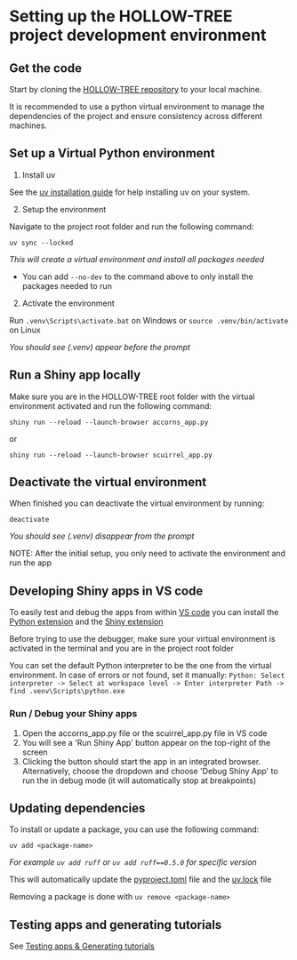 # Setting up the HOLLOW-TREE project development environment

## Get the code

Start by cloning the
[HOLLOW-TREE repository](https://github.com/pieterjanvc/HOLLOW-TREE) to your local
machine.

It is recommended to use a python virtual environment to manage the dependencies of the
project and ensure consistency across different machines.

## Set up a Virtual Python environment

1. Install uv

See the
[uv installation guide](https://github.com/astral-sh/uv?tab=readme-ov-file#installation)
for help installing uv on your system.

2. Setup the environment

Navigate to the project root folder and run the following command:

```
uv sync --locked
```

_This will create a virtual environment and install all packages needed_

- You can add `--no-dev` to the command above to only install the packages needed to run

2. Activate the environment

Run `.venv\Scripts\activate.bat` on Windows or `source .venv/bin/activate` on Linux

_You should see (.venv) appear before the prompt_

## Run a Shiny app locally

Make sure you are in the HOLLOW-TREE root folder with the virtual environment activated
and run the following command:

```
shiny run --reload --launch-browser accorns_app.py
```

or

```
shiny run --reload --launch-browser scuirrel_app.py
```

## Deactivate the virtual environment

When finished you can deactivate the virtual environment by running:

```
deactivate
```

_You should see (.venv) disappear from the prompt_

NOTE: After the initial setup, you only need to activate the environment and run the app

## Developing Shiny apps in VS code

To easily test and debug the apps from within [VS code](https://code.visualstudio.com/)
you can install the
[Python extension](https://marketplace.visualstudio.com/items?itemName=ms-python.python)
and the
[Shiny extension](https://marketplace.visualstudio.com/items?itemName=Posit.shiny-python)

Before trying to use the debugger, make sure your virtual environment is activated in
the terminal and you are in the project root folder

You can set the default Python interpreter to be the one from the virtual environment.
In case of errors or not found, set it manually:
`Python: Select interpreter -> Select at workspace level -> Enter interpreter Path -> find .venv\Scripts\python.exe`

### Run / Debug your Shiny apps

1. Open the accorns_app.py file or the scuirrel_app.py file in VS code
2. You will see a 'Run Shiny App' button appear on the top-right of the screen
3. Clicking the button should start the app in an integrated browser. Alternatively,
   choose the dropdown and choose 'Debug Shiny App' to run the in debug mode (it will
   automatically stop at breakpoints)

## Updating dependencies

To install or update a package, you can use the following command:

```
uv add <package-name>
```

_For example `uv add ruff` or `uv add ruff==0.5.0` for specific version_

This will automatically update the [pyproject.toml](../../pyproject.toml) file and the
[uv.lock](../../uv.lock) file

Removing a package is done with `uv remove <package-name>`

## Testing apps and generating tutorials

See [Testing apps & Generating tutorials](testing.md)
